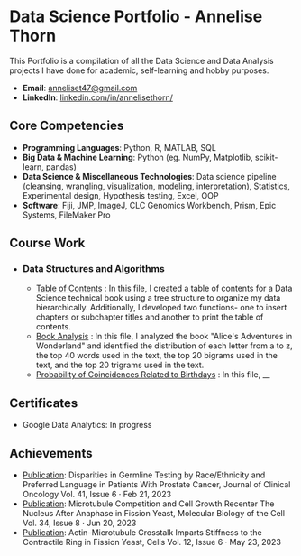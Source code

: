 # Data Science Portfolio - Annelise Thorn
This Portfolio is a compilation of all the Data Science and Data Analysis projects I have done for academic, self-learning and hobby purposes. 
- **Email**: [anneliset47@gmail.com](anneliset47@gmail.com)
- **LinkedIn**: [linkedin.com/in/annelisethorn/](https://www.linkedin.com/in/annelisethorn/)

## Core Competencies
- **Programming Languages**: Python, R, MATLAB, SQL
- **Big Data & Machine Learning**: Python (eg. NumPy, Matplotlib, scikit-learn, pandas)
- **Data Science & Miscellaneous Technologies**: Data science pipeline (cleansing, wrangling, visualization, modeling, interpretation), Statistics, Experimental design, Hypothesis testing, Excel, OOP
- **Software**: Fiji, JMP, ImageJ, CLC Genomics Workbench, Prism, Epic Systems, FileMaker Pro

## Course Work
- ### Data Structures and Algorithms
    - [Table of Contents](https://github.com/anneliset47/anneliset47.github.io/blob/main/DSA_TableofContents.ipynb) : In this file, I created a table of contents for a Data Science technical book using a tree structure to organize my data hierarchically. Additionally, I developed two functions- one to insert chapters or subchapter titles and another to print the table of contents.
    - [Book Analysis](https://github.com/anneliset47/anneliset47.github.io/blob/main/DSA_BookAnalysis.ipynb) : In this file, I analyzed the book "Alice's Adventures in Wonderland" and identified the distribution of each letter from a to z, the top 40 words used in the text, the top 20 bigrams used in the text, and the top 20 trigrams used in the text.
    - [Probability of Coincidences Related to Birthdays](https://github.com/anneliset47/anneliset47.github.io/blob/main/DSA_ProbabilityofCoincidencesRelatedtoBirthdays.ipynb) : In this file, __

## Certificates
- Google Data Analytics: In progress

## Achievements
- [Publication](https://ascopubs.org/doi/abs/10.1200/JCO.2023.41.6_suppl.112): Disparities in Germline Testing by Race/Ethnicity and Preferred Language in Patients With Prostate Cancer, Journal of Clinical Oncology Vol. 41, Issue 6 · Feb 21, 2023
- [Publication](https://www.molbiolcell.org/doi/10.1091/mbc.E23-01-0034): Microtubule Competition and Cell Growth Recenter The Nucleus After Anaphase in Fission Yeast, Molecular Biology of the Cell Vol. 34, Issue 8 · Jun 20, 2023
- [Publication](https://www.mdpi.com/2073-4409/12/6/917): Actin–Microtubule Crosstalk Imparts Stiffness to the Contractile Ring in Fission Yeast, Cells Vol. 12, Issue 6 · May 23, 2023
